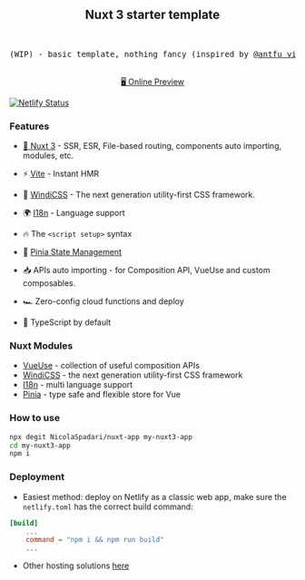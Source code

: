 <h2 align="center">
Nuxt 3 starter template
</h2><br>

<pre align="center">
(WIP) - basic template, nothing fancy (inspired by <a href="https://github.com/antfu/vitesse" target="_blank">@antfu vitesse</a>)
</pre>

<p align="center">
<br>
<a href="https://ns-development.netlify.app/">🖥 Online Preview</a> 
</p>

[![Netlify Status](https://api.netlify.com/api/v1/badges/ebb8a49f-1ef6-4a5a-a732-0dd65c6e8638/deploy-status)](https://app.netlify.com/sites/ns-development/deploys)

### Features

- [💚 Nuxt 3](https://v3.nuxtjs.org) - SSR, ESR, File-based routing, components auto importing, modules, etc.

- ⚡️ [Vite](https://vitejs.dev/) - Instant HMR

- 🎨 [WindiCSS](https://windicss.org/utilities/) - The next generation utility-first CSS framework.

- 🌍 [I18n](https://vue-i18n.intlify.dev/) - Language support

- 🔥 The `<script setup>` syntax

- 🍍 [Pinia State Management](https://pinia.esm.dev/)

- 📥 APIs auto importing - for Composition API, VueUse and custom composables.

- 🏎 Zero-config cloud functions and deploy

- 🦾 TypeScript by default

### Nuxt Modules

- [VueUse](https://github.com/vueuse/vueuse) - collection of useful composition APIs
- [WindiCSS](https://github.com/windicss/windicss) - the next generation utility-first CSS framework
- [I18n](https://github.com/intlify/nuxt3) - multi language support
- [Pinia](https://github.com/vuejs/pinia) - type safe and flexible store for Vue

### How to use

```sh
npx degit NicolaSpadari/nuxt-app my-nuxt3-app
cd my-nuxt3-app
npm i
```

### Deployment

- Easiest method: deploy on Netlify as a classic web app, make sure the `netlify.toml` has the correct build command:

```toml
[build]
    ...
    command = "npm i && npm run build"
    ...
```

- Other hosting solutions [here](https://v3.nuxtjs.org/docs/deployment/presets)